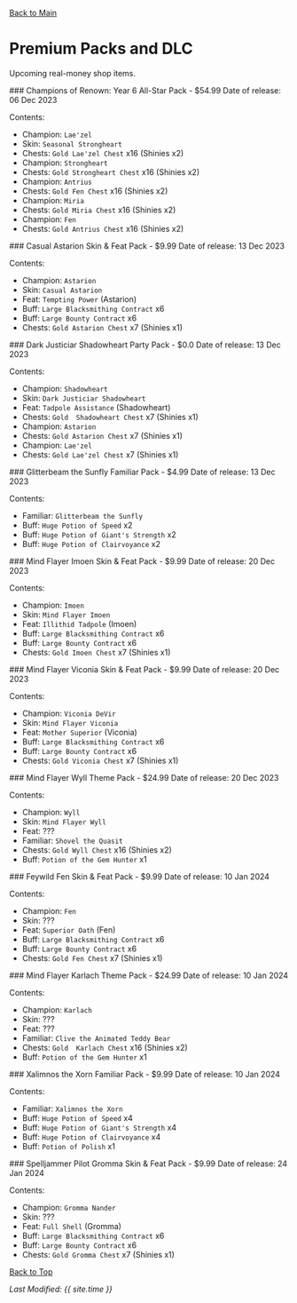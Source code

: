 [Back to Main](index.md)

# Premium Packs and DLC

Upcoming real-money shop items.

<div markdown="1" class="abilityBorder"><div markdown="1" class="abilityBorderInner">
### Champions of Renown: Year 6 All-Star Pack - $54.99  
Date of release: 06 Dec 2023

Contents:

* Champion: `Lae'zel`
* Skin: `Seasonal Strongheart`
* Chests: `Gold Lae'zel Chest` x16 (Shinies x2)
* Champion: `Strongheart`
* Chests: `Gold Strongheart Chest` x16 (Shinies x2)
* Champion: `Antrius`
* Chests: `Gold Fen Chest` x16 (Shinies x2)
* Champion: `Miria`
* Chests: `Gold Miria Chest` x16 (Shinies x2)
* Champion: `Fen`
* Chests: `Gold Antrius Chest` x16 (Shinies x2)
</div></div>


<div markdown="1" class="abilityBorder"><div markdown="1" class="abilityBorderInner">
### Casual Astarion Skin & Feat Pack - $9.99  
Date of release: 13 Dec 2023

Contents:

* Champion: `Astarion`
* Skin: `Casual Astarion`
* Feat: `Tempting Power` (Astarion)
* Buff: `Large Blacksmithing Contract` x6
* Buff: `Large Bounty Contract` x6
* Chests: `Gold Astarion Chest` x7 (Shinies x1)
</div></div>


<div markdown="1" class="abilityBorder"><div markdown="1" class="abilityBorderInner">
### Dark Justiciar Shadowheart Party Pack - $0.0  
Date of release: 13 Dec 2023

Contents:

* Champion: `Shadowheart`
* Skin: `Dark Justiciar Shadowheart`
* Feat: `Tadpole Assistance` (Shadowheart)
* Chests: `Gold  Shadowheart Chest` x7 (Shinies x1)
* Champion: `Astarion`
* Chests: `Gold Astarion Chest` x7 (Shinies x1)
* Champion: `Lae'zel`
* Chests: `Gold Lae'zel Chest` x7 (Shinies x1)
</div></div>


<div markdown="1" class="abilityBorder"><div markdown="1" class="abilityBorderInner">
### Glitterbeam the Sunfly Familiar Pack - $4.99  
Date of release: 13 Dec 2023

Contents:

* Familiar: `Glitterbeam the Sunfly`
* Buff: `Huge Potion of Speed` x2
* Buff: `Huge Potion of Giant's Strength` x2
* Buff: `Huge Potion of Clairvoyance` x2
</div></div>


<div markdown="1" class="abilityBorder"><div markdown="1" class="abilityBorderInner">
### Mind Flayer Imoen Skin & Feat Pack - $9.99  
Date of release: 20 Dec 2023

Contents:

* Champion: `Imoen`
* Skin: `Mind Flayer Imoen`
* Feat: `Illithid Tadpole` (Imoen)
* Buff: `Large Blacksmithing Contract` x6
* Buff: `Large Bounty Contract` x6
* Chests: `Gold Imoen Chest` x7 (Shinies x1)
</div></div>


<div markdown="1" class="abilityBorder"><div markdown="1" class="abilityBorderInner">
### Mind Flayer Viconia Skin & Feat Pack - $9.99  
Date of release: 20 Dec 2023

Contents:

* Champion: `Viconia DeVir`
* Skin: `Mind Flayer Viconia`
* Feat: `Mother Superior` (Viconia)
* Buff: `Large Blacksmithing Contract` x6
* Buff: `Large Bounty Contract` x6
* Chests: `Gold Viconia Chest` x7 (Shinies x1)
</div></div>


<div markdown="1" class="abilityBorder"><div markdown="1" class="abilityBorderInner">
### Mind Flayer Wyll Theme Pack - $24.99  
Date of release: 20 Dec 2023

Contents:

* Champion: `Wyll`
* Skin: `Mind Flayer Wyll`
* Feat: ???
* Familiar: `Shovel the Quasit`
* Chests: `Gold Wyll Chest` x16 (Shinies x2)
* Buff: `Potion of the Gem Hunter` x1
</div></div>


<div markdown="1" class="abilityBorder"><div markdown="1" class="abilityBorderInner">
### Feywild Fen Skin & Feat Pack - $9.99  
Date of release: 10 Jan 2024

Contents:

* Champion: `Fen`
* Skin: ???
* Feat: `Superior Oath` (Fen)
* Buff: `Large Blacksmithing Contract` x6
* Buff: `Large Bounty Contract` x6
* Chests: `Gold Fen Chest` x7 (Shinies x1)
</div></div>


<div markdown="1" class="abilityBorder"><div markdown="1" class="abilityBorderInner">
### Mind Flayer Karlach Theme Pack - $24.99  
Date of release: 10 Jan 2024

Contents:

* Champion: `Karlach`
* Skin: ???
* Feat: ???
* Familiar: `Clive the Animated Teddy Bear`
* Chests: `Gold  Karlach Chest` x16 (Shinies x2)
* Buff: `Potion of the Gem Hunter` x1
</div></div>


<div markdown="1" class="abilityBorder"><div markdown="1" class="abilityBorderInner">
### Xalimnos the Xorn Familiar Pack - $9.99  
Date of release: 10 Jan 2024

Contents:

* Familiar: `Xalimnos the Xorn`
* Buff: `Huge Potion of Speed` x4
* Buff: `Huge Potion of Giant's Strength` x4
* Buff: `Huge Potion of Clairvoyance` x4
* Buff: `Potion of Polish` x1
</div></div>


<div markdown="1" class="abilityBorder"><div markdown="1" class="abilityBorderInner">
### Spelljammer Pilot Gromma Skin & Feat Pack - $9.99  
Date of release: 24 Jan 2024

Contents:

* Champion: `Gromma Nander`
* Skin: ???
* Feat: `Full Shell` (Gromma)
* Buff: `Large Blacksmithing Contract` x6
* Buff: `Large Bounty Contract` x6
* Chests: `Gold Gromma Chest` x7 (Shinies x1)
</div></div>


[Back to Top](#top)

*Last Modified: {{ site.time }}*